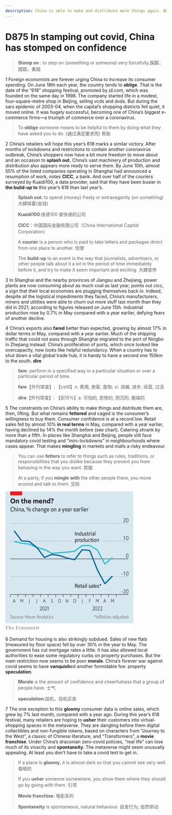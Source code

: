 ```yaml
---
description: China is able to make and distribute more things again. But will consumers buy them?
---
```


# D875 In stamping out covid, China has stomped on confidence
> **Stomp on** :  to step on (something or someone) very forcefully.跺脚，践踏，重踏
 > 

1 Foreign economists are forever urging China to increase its consumer spending. On June 18th each year, the country tends to **oblige**. That is the date of the “618” shopping festival, promoted by jd.com, which was founded on the same day in 1998. The company started life in a modest, four-square-metre shop in Beijing, selling vcds and dvds. But during the sars epidemic of 2003-04, when the capital’s shopping districts fell quiet, it moved online. It was hugely successful, becoming one of China’s biggest e-commerce firms—a triumph of commerce over a coronavirus.

> To **oblige** someone means to be helpful to them by doing what they have asked you to do. (通过满足要求而) 帮助
>

2 China’s retailers will hope this year’s 618 marks a similar victory. After months of lockdowns and restrictions to contain another coronavirus outbreak, China’s shoppers now have a bit more freedom to move about and an occasion to **splash out.**
China’s vast machinery of production and distribution also appears more ready to serve them. By June 10th, almost 55% of the listed companies operating in Shanghai had announced a resumption of work, notes **CICC**, a bank. And over half of the couriers surveyed by Kuaidi100, a data provider, said that they have been busier in **the build-up to** this year’s 618 than last year’s.

> **Splash out:** to spend (money) freely or extravagantly (on something) 大肆挥霍(金钱)
>
> **Kuaidi100**:快递100 查快递的公司
>
> **CICC**：中国国际金融有限公司（China International Capital Corporation）
>
> A **courier** is a person who is paid to take letters and packages direct from one place to another. 信使
>
> The **build-up** to an event is the way that journalists, advertisers, or other people talk about it a lot in the period of time immediately before it, and try to make it seem important and exciting. 大肆宣传
>

3 In Shanghai and the nearby provinces of Jiangsu and Zhejiang, power plants are now consuming about as much coal as last year, points out cicc, a sign that their local economies are plugging themselves back in. Indeed, despite all the logistical impediments they faced, China’s manufacturers, miners and utilities were able to churn out more stuff last month than they did in 2021, according to figures released on June 15th. Industrial production rose by 0.7% in May compared with a year earlier, defying fears of another decline.

4 China’s exports also **fared** better than expected, growing by almost 17% in dollar terms in May, compared with a year earlier. Much of the shipping traffic that could not pass through Shanghai migrated to the port of Ningbo in Zhejiang instead. China’s proliferation of ports, which once looked like overcapacity, now looks like helpful redundancy. When a country has to shut down a vital global trade hub, it is handy to have a second one 150km to the south. **dire**

> **fare**: perform in a specified way in a particular situation or over a particular period of time.
>
> **fare**【外刊常查】: 【cet6】n. 费用, 旅客, 食物; vi. 进展, 进步, 经营, 过活
>
> **dire**【外刊常查】: 【前15%】a. 可怕的, 悲惨的, 阴沉的, 极端的
>

5 The constraints on China’s ability to make things and distribute them are, then, lifting. But what remains **fettered** and caged is the consumer’s willingness to buy them. Consumer confidence is at a record low. Retail sales fell by almost 10% **in real terms** in May, compared with a year earlier, having declined by 14% the month before (see chart). Catering shrank by more than a fifth. In places like Shanghai and Beijing, people still face mandatory covid testing and “mini-lockdowns” in neighbourhoods where cases appear. That makes **mingling** in markets and malls a risky endeavour.

> You can use **fetters** to refer to things such as rules, traditions, or responsibilities that you dislike because they prevent you from behaving in the way you want. 禁锢
>
> At a party, if you **mingle** **with** the other people there, you move around and talk to them. 交际
>

![](./img/boxcnpIopeumWSRGYLxZIYYvtmc.png)

6 Demand for housing is also strikingly subdued. Sales of new flats (measured by floor space) fell by over 30% in the year to May. The government has cut mortgage rates a little. It has also allowed local authorities to ease some regulatory curbs on property purchases. But the main restriction now seems to be poor **morale**. China’s forever war against covid seems to have **vanquish**ed another formidable foe: property **speculation**.

> **Morale** is the amount of confidence and cheerfulness that a group of people have. 士气
>
> **speculation**:投机，投机买卖
>

7 The one exception to this **gloomy** consumer data is online sales, which grew by 7% last month, compared with a year ago. During this year’s 618 festival, many retailers are hoping to **usher** their customers into virtual-shopping spaces in the metaverse. They are dangling before them digital collectibles and non-fungible tokens, based on characters from “Journey to the West”, a classic of Chinese literature, and “Transformers”, a **movie franchise**. Under China’s draconian zero-covid policies, “real life” can lose much of its vivacity and **spontaneity**. The metaverse might seem unusually appealing. At least you don’t have to take a covid test to get in.

> If a place is **gloomy**, it is almost dark so that you cannot see very well. 昏暗的
>
> If you **usher** someone somewhere, you show them where they should go by going with them. 引领
>
> **Movie franchise**: 电影系列
>
> **Spontaneity** is spontaneous, natural behaviour. 自发行为; 自然举动
>


